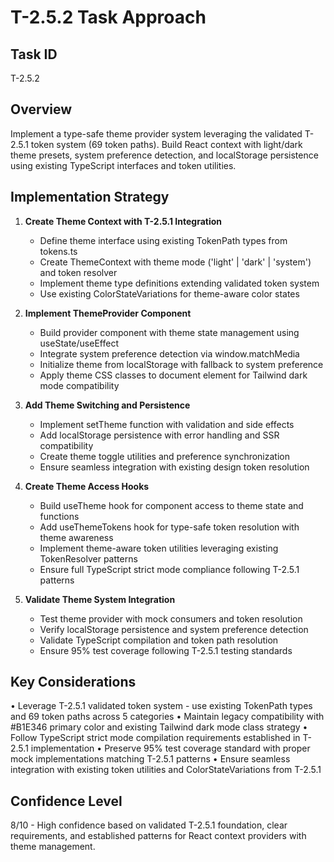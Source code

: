 # T-2.5.2 Task Approach

## Task ID
T-2.5.2

## Overview
Implement a type-safe theme provider system leveraging the validated T-2.5.1 token system (69 token paths). Build React context with light/dark theme presets, system preference detection, and localStorage persistence using existing TypeScript interfaces and token utilities.

## Implementation Strategy

1. **Create Theme Context with T-2.5.1 Integration**
   - Define theme interface using existing TokenPath types from tokens.ts
   - Create ThemeContext with theme mode ('light' | 'dark' | 'system') and token resolver
   - Implement theme type definitions extending validated token system
   - Use existing ColorStateVariations for theme-aware color states

2. **Implement ThemeProvider Component**
   - Build provider component with theme state management using useState/useEffect
   - Integrate system preference detection via window.matchMedia
   - Initialize theme from localStorage with fallback to system preference
   - Apply theme CSS classes to document element for Tailwind dark mode compatibility

3. **Add Theme Switching and Persistence**
   - Implement setTheme function with validation and side effects
   - Add localStorage persistence with error handling and SSR compatibility
   - Create theme toggle utilities and preference synchronization
   - Ensure seamless integration with existing design token resolution

4. **Create Theme Access Hooks**
   - Build useTheme hook for component access to theme state and functions
   - Add useThemeTokens hook for type-safe token resolution with theme awareness
   - Implement theme-aware token utilities leveraging existing TokenResolver patterns
   - Ensure full TypeScript strict mode compliance following T-2.5.1 patterns

5. **Validate Theme System Integration**
   - Test theme provider with mock consumers and token resolution
   - Verify localStorage persistence and system preference detection
   - Validate TypeScript compilation and token path resolution
   - Ensure 95% test coverage following T-2.5.1 testing standards

## Key Considerations

• Leverage T-2.5.1 validated token system - use existing TokenPath types and 69 token paths across 5 categories
• Maintain legacy compatibility with #B1E346 primary color and existing Tailwind dark mode class strategy
• Follow TypeScript strict mode compilation requirements established in T-2.5.1 implementation
• Preserve 95% test coverage standard with proper mock implementations matching T-2.5.1 patterns
• Ensure seamless integration with existing token utilities and ColorStateVariations from T-2.5.1

## Confidence Level
8/10 - High confidence based on validated T-2.5.1 foundation, clear requirements, and established patterns for React context providers with theme management.